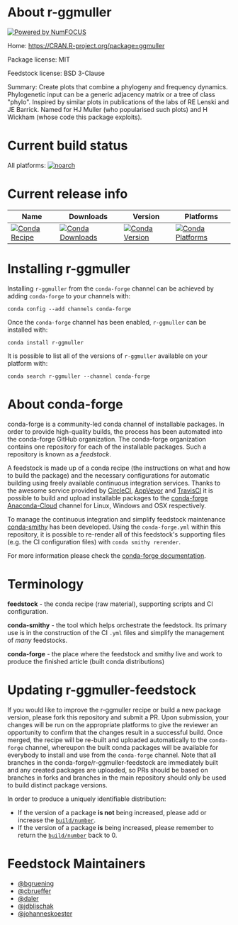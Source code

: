 About r-ggmuller
================

[![Powered by NumFOCUS](https://img.shields.io/badge/powered%20by-NumFOCUS-orange.svg?style=flat&colorA=E1523D&colorB=007D8A)](http://numfocus.org)

Home: https://CRAN.R-project.org/package=ggmuller

Package license: MIT

Feedstock license: BSD 3-Clause

Summary: Create plots that combine a phylogeny and frequency dynamics. Phylogenetic input can be a generic adjacency matrix or a tree of class "phylo". Inspired by similar plots in publications of the labs of RE Lenski and JE Barrick. Named for HJ Muller (who popularised such plots) and H Wickham (whose code this package exploits).



Current build status
====================

All platforms:
[![noarch](https://img.shields.io/circleci/project/github/conda-forge/r-ggmuller-feedstock/master.svg?label=noarch)](https://circleci.com/gh/conda-forge/r-ggmuller-feedstock)

Current release info
====================

| Name | Downloads | Version | Platforms |
| --- | --- | --- | --- |
| [![Conda Recipe](https://img.shields.io/badge/recipe-r--ggmuller-green.svg)](https://anaconda.org/conda-forge/r-ggmuller) | [![Conda Downloads](https://img.shields.io/conda/dn/conda-forge/r-ggmuller.svg)](https://anaconda.org/conda-forge/r-ggmuller) | [![Conda Version](https://img.shields.io/conda/vn/conda-forge/r-ggmuller.svg)](https://anaconda.org/conda-forge/r-ggmuller) | [![Conda Platforms](https://img.shields.io/conda/pn/conda-forge/r-ggmuller.svg)](https://anaconda.org/conda-forge/r-ggmuller) |

Installing r-ggmuller
=====================

Installing `r-ggmuller` from the `conda-forge` channel can be achieved by adding `conda-forge` to your channels with:

```
conda config --add channels conda-forge
```

Once the `conda-forge` channel has been enabled, `r-ggmuller` can be installed with:

```
conda install r-ggmuller
```

It is possible to list all of the versions of `r-ggmuller` available on your platform with:

```
conda search r-ggmuller --channel conda-forge
```


About conda-forge
=================

conda-forge is a community-led conda channel of installable packages.
In order to provide high-quality builds, the process has been automated into the
conda-forge GitHub organization. The conda-forge organization contains one repository
for each of the installable packages. Such a repository is known as a *feedstock*.

A feedstock is made up of a conda recipe (the instructions on what and how to build
the package) and the necessary configurations for automatic building using freely
available continuous integration services. Thanks to the awesome service provided by
[CircleCI](https://circleci.com/), [AppVeyor](https://www.appveyor.com/)
and [TravisCI](https://travis-ci.org/) it is possible to build and upload installable
packages to the [conda-forge](https://anaconda.org/conda-forge)
[Anaconda-Cloud](https://anaconda.org/) channel for Linux, Windows and OSX respectively.

To manage the continuous integration and simplify feedstock maintenance
[conda-smithy](https://github.com/conda-forge/conda-smithy) has been developed.
Using the ``conda-forge.yml`` within this repository, it is possible to re-render all of
this feedstock's supporting files (e.g. the CI configuration files) with ``conda smithy rerender``.

For more information please check the [conda-forge documentation](https://conda-forge.org/docs/).

Terminology
===========

**feedstock** - the conda recipe (raw material), supporting scripts and CI configuration.

**conda-smithy** - the tool which helps orchestrate the feedstock.
                   Its primary use is in the construction of the CI ``.yml`` files
                   and simplify the management of *many* feedstocks.

**conda-forge** - the place where the feedstock and smithy live and work to
                  produce the finished article (built conda distributions)


Updating r-ggmuller-feedstock
=============================

If you would like to improve the r-ggmuller recipe or build a new
package version, please fork this repository and submit a PR. Upon submission,
your changes will be run on the appropriate platforms to give the reviewer an
opportunity to confirm that the changes result in a successful build. Once
merged, the recipe will be re-built and uploaded automatically to the
`conda-forge` channel, whereupon the built conda packages will be available for
everybody to install and use from the `conda-forge` channel.
Note that all branches in the conda-forge/r-ggmuller-feedstock are
immediately built and any created packages are uploaded, so PRs should be based
on branches in forks and branches in the main repository should only be used to
build distinct package versions.

In order to produce a uniquely identifiable distribution:
 * If the version of a package **is not** being increased, please add or increase
   the [``build/number``](https://conda.io/docs/user-guide/tasks/build-packages/define-metadata.html#build-number-and-string).
 * If the version of a package **is** being increased, please remember to return
   the [``build/number``](https://conda.io/docs/user-guide/tasks/build-packages/define-metadata.html#build-number-and-string)
   back to 0.

Feedstock Maintainers
=====================

* [@bgruening](https://github.com/bgruening/)
* [@cbrueffer](https://github.com/cbrueffer/)
* [@daler](https://github.com/daler/)
* [@jdblischak](https://github.com/jdblischak/)
* [@johanneskoester](https://github.com/johanneskoester/)

